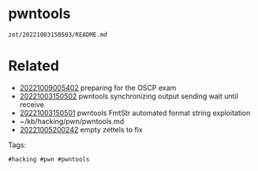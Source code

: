 # pwntools

` zet/20221003150503/README.md `

# Related

- [20221009005402](/zet/20221009005402/README.md) preparing for the OSCP exam
- [20221003150502](/zet/20221003150502/README.md) pwntools synchronizing output sending wait until receive
- [20221003150501](/zet/20221003150501/README.md) pwntools FmtStr automated format string exploitation
- ~/kb/hacking/pwn/pwntools.md
- [20221005200242](/zet/20221005200242/README.md) empty zettels to fix

Tags:

    #hacking #pwn #pwntools 
